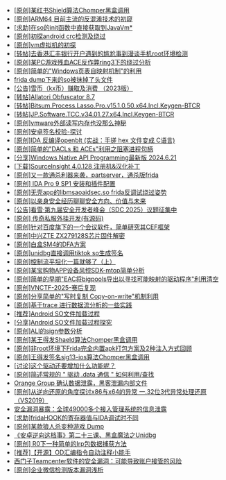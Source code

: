 + [[原创]某红书Shield算法Chomper黑盒调用](https://bbs.kanxue.com/thread-285705.htm)
+ [[原创]ARM64 目前主流的反混淆技术的初窥](https://bbs.kanxue.com/thread-285567.htm)
+ [[求助]在so的init函数中直接获取到JavaVm*](https://bbs.kanxue.com/thread-285767.htm)
+ [[原创]初探android crc检测及绕过](https://bbs.kanxue.com/thread-285790.htm)
+ [[原创]vm虚拟机的初探](https://bbs.kanxue.com/thread-284883.htm)
+ [[转帖]去香港汇丰银行开户遇到的尴尬事到漫谈手机root环境检测](https://bbs.kanxue.com/thread-285754.htm)
+ [[原创]某PC游戏残血ACE反作弊ring3下的绕过分析](https://bbs.kanxue.com/thread-284667.htm)
+ [[原创]简单的"Windows页表自映射机制"的利用](https://bbs.kanxue.com/thread-285332.htm)
+ [frida dump下来的so被抹掉了头文件](https://bbs.kanxue.com/thread-284813.htm)
+ [[公告]雪币（kx币）赚取及消费 （2023版）](https://bbs.kanxue.com/thread-247709.htm)
+ [[转帖]Allatori Obfuscator 8.7](https://bbs.kanxue.com/thread-278665.htm)
+ [[转帖]Bitsum.Process.Lasso.Pro.v15.1.0.50.x64.Incl.Keygen-BTCR](https://bbs.kanxue.com/thread-285815.htm)
+ [[转帖]JP.Software.TCC.v34.01.27.x64.Incl.Keygen-BTCR](https://bbs.kanxue.com/thread-285814.htm)
+ [[原创]vmware外部读写内存也没那么神秘](https://bbs.kanxue.com/thread-284956.htm)
+ [[原创]安卓签名校验-探讨](https://bbs.kanxue.com/thread-285647.htm)
+ [[原创]IDA 反编译openblt (实战：手搓 hex 文件变成 C语言)](https://bbs.kanxue.com/thread-285731.htm)
+ [[原创]简单的"DACLs 和 ACEs"利用之阻塞进程句柄](https://bbs.kanxue.com/thread-285347.htm)
+ [[分享]Windows Native API Programming最新版 2024.6.21](https://bbs.kanxue.com/thread-282242.htm)
+ [[下载]SourceInsight 4.0.128 注册机&汉化补丁](https://bbs.kanxue.com/thread-277963.htm)
+ [[原创]又一款通杀利器来袭，partserver，通杀版frida](https://bbs.kanxue.com/thread-285628.htm)
+ [[原创] IDA Pro 9 SP1 安装和插件配置](https://bbs.kanxue.com/thread-285604.htm)
+ [[原创]无壳app的libmsaoaidsec.so frida反调试绕过姿势](https://bbs.kanxue.com/thread-285811.htm)
+ [[原创]以亲身安全经历聊聊安全方向、价值与未来](https://bbs.kanxue.com/thread-285407.htm)
+ [[公告]看雪·第九届安全开发者峰会（SDC 2025）议题征集中](https://bbs.kanxue.com/thread-285672.htm)
+ [[原创] 传奇私服外挂开发(有源码)](https://bbs.kanxue.com/thread-285681.htm)
+ [[原创]针对百度旗下的一个会议软件，简单研究其CEF框架](https://bbs.kanxue.com/thread-274426.htm)
+ [[原创]中兴ZTE ZX279128S芯片固件解密](https://bbs.kanxue.com/thread-276970.htm)
+ [[原创]白盒SM4的DFA方案](https://bbs.kanxue.com/thread-285292.htm)
+ [[原创]unidbg直接调用tiktok so生成签名](https://bbs.kanxue.com/thread-285623.htm)
+ [[原创]控制流平坦化一篇就够了（上）](https://bbs.kanxue.com/thread-284242.htm)
+ [[原创]某宝购物APP设备风控SDK-mtop简单分析](https://bbs.kanxue.com/thread-284241.htm)
+ [[原创]简单的早期"EAC将bigpools导出以寻找可能映射的驱动程序"利用清空](https://bbs.kanxue.com/thread-285355.htm)
+ [[原创]VNCTF-2025-赛后复现](https://bbs.kanxue.com/thread-285816.htm)
+ [[原创]分享简单的"写时复制 Copy-on-write"机制利用](https://bbs.kanxue.com/thread-285331.htm)
+ [[原创]基于trace 进行数据流分析的一些实践](https://bbs.kanxue.com/thread-285243.htm)
+ [[推荐]Android SO文件加载过程](https://bbs.kanxue.com/thread-285818.htm)
+ [[分享]Android  SO文件加载过程探究](https://bbs.kanxue.com/thread-285788.htm)
+ [[原创]ALI的sign参数分析](https://bbs.kanxue.com/thread-284292.htm)
+ [[原创]某王得发Shaeld算法Chomper黑盒调用](https://bbs.kanxue.com/thread-285705.htm)
+ [[原创]非root环境下Frida完全内置apk打包方案及2种注入方式回顾](https://bbs.kanxue.com/thread-284482.htm)
+ [[原创]王得发签名sig13-ios算法Chomper黑盒调用](https://bbs.kanxue.com/thread-285666.htm)
+ [[讨论]这个驱动还要增加什么功能呢？](https://bbs.kanxue.com/thread-285825.htm)
+ [[原创]简述常规的 " 驱动 .data 通信 " 如何利用/查找](https://bbs.kanxue.com/thread-285348.htm)
+ [Orange Group 确认数据泄露，黑客泄漏内部文件](https://bbs.kanxue.com/thread-285823.htm)
+ [[原创]从逆向还原的角度探讨x86与x64的异常 一.32位3代异常处理还原（VS2019）](https://bbs.kanxue.com/thread-285804.htm)
+ [安全漏洞暴露：全球49000多个接入管理系统的信息泄露](https://bbs.kanxue.com/thread-285822.htm)
+ [[求助]fridaHOOK的寄存器值与IDA调试时不同](https://bbs.kanxue.com/thread-285821.htm)
+ [[原创]某款狼人杀变种游戏 Dump](https://bbs.kanxue.com/thread-285806.htm)
+ [《安卓逆向这档事》第二十三课、黑盒魔法之Unidbg](https://bbs.kanxue.com/thread-285073.htm)
+ [[原创] R0下一种简单的Irp包数据捕获方法](https://bbs.kanxue.com/thread-285317.htm)
+ [[推荐]【开源】OD汇编指令自动注释小能手](https://bbs.kanxue.com/thread-284663.htm)
+ [西门子Teamcenter软件的安全漏洞：可能导致账户接管的风险](https://bbs.kanxue.com/thread-285826.htm)
+ [[原创]企业微信检测版本漏洞浅析](https://bbs.kanxue.com/thread-284796.htm)
